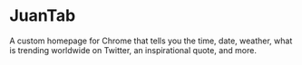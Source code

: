 # JuanTab
A custom homepage for Chrome that tells you the time, date, weather, what is trending worldwide on Twitter, an inspirational quote, and more.
